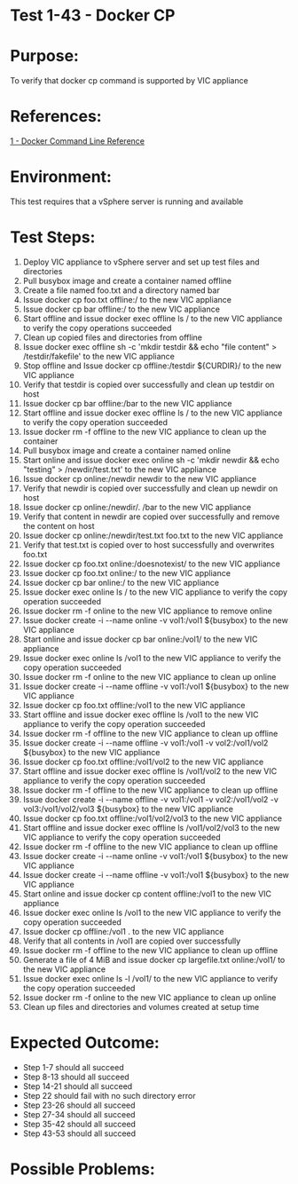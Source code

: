 Test 1-43 - Docker CP
=======

# Purpose:
To verify that docker cp command is supported by VIC appliance

# References:
[1 - Docker Command Line Reference](https://docs.docker.com/engine/reference/commandline/cp/)

# Environment:
This test requires that a vSphere server is running and available

# Test Steps:
1. Deploy VIC appliance to vSphere server and set up test files and directories
2. Pull busybox image and create a container named offline
3. Create a file named foo.txt and a directory named bar
4. Issue docker cp foo.txt offline:/ to the new VIC appliance
5. Issue docker cp bar offline:/ to the new VIC appliance
6. Start offline and issue docker exec offline ls / to the new VIC appliance to verify the copy operations succeeded
7. Clean up copied files and directories from offline
8. Issue docker exec offline sh -c 'mkdir testdir && echo "file content" > /testdir/fakefile' to the new VIC appliance
9. Stop offline and Issue docker cp offline:/testdir ${CURDIR}/ to the new VIC appliance
10. Verify that testdir is copied over successfully and clean up testdir on host
11. Issue docker cp bar offline:/bar to the new VIC appliance
12. Start offline and issue docker exec offline ls / to the new VIC appliance to verify the copy operation succeeded
13. Issue docker rm -f offline to the new VIC appliance to clean up the container
14. Pull busybox image and create a container named online
15. Start online and issue docker exec online sh -c 'mkdir newdir && echo "testing" > /newdir/test.txt' to the new VIC appliance
16. Issue docker cp online:/newdir newdir to the new VIC appliance
17. Verify that newdir is copied over successfully and clean up newdir on host
18. Issue docker cp online:/newdir/. /bar to the new VIC appliance
19. Verify that content in newdir are copied over successfully and remove the content on host
20. Issue docker cp online:/newdir/test.txt foo.txt to the new VIC appliance
21. Verify that test.txt is copied over to host successfully and overwrites foo.txt
22. Issue docker cp foo.txt online:/doesnotexist/ to the new VIC appliance
23. Issue docker cp foo.txt online:/ to the new VIC appliance
24. Issue docker cp bar online:/ to the new VIC appliance
25. Issue docker exec online ls / to the new VIC appliance to verify the copy operation succeeded
26. Issue docker rm -f online to the new VIC appliance to remove online
27. Issue docker create -i --name online -v vol1:/vol1 ${busybox} to the new VIC appliance
28. Start online and issue docker cp bar online:/vol1/ to the new VIC appliance
29. Issue docker exec online ls /vol1 to the new VIC appliance to verify the copy operation succeeded
30. Issue docker rm -f online to the new VIC appliance to clean up online
31. Issue docker create -i --name offline -v vol1:/vol1 ${busybox} to the new VIC appliance
32. Issue docker cp foo.txt offline:/vol1 to the new VIC appliance
33. Start offline and issue docker exec offline ls /vol1 to the new VIC appliance to verify the copy operation succeeded
34. Issue docker rm -f offline to the new VIC appliance to clean up offline
35. Issue docker create -i --name offline -v vol1:/vol1 -v vol2:/vol1/vol2 ${busybox} to the new VIC appliance
36. Issue docker cp foo.txt offline:/vol1/vol2 to the new VIC appliance
37. Start offline and issue docker exec offline ls /vol1/vol2 to the new VIC appliance to verify the copy operation succeeded
38. Issue docker rm -f offline to the new VIC appliance to clean up offline
39. Issue docker create -i --name offline -v vol1:/vol1 -v vol2:/vol1/vol2 -v vol3:/vol1/vol2/vol3 ${busybox} to the new VIC appliance
40. Issue docker cp foo.txt offline:/vol1/vol2/vol3 to the new VIC appliance
41. Start offline and issue docker exec offline ls /vol1/vol2/vol3 to the new VIC appliance to verify the copy operation succeeded
42. Issue docker rm -f offline to the new VIC appliance to clean up offline
43. Issue docker create -i --name online -v vol1:/vol1 ${busybox} to the new VIC appliance
44. Issue docker create -i --name offline -v vol1:/vol1 ${busybox} to the new VIC appliance
45. Start online and issue docker cp content offline:/vol1 to the new VIC appliance
46. Issue docker exec online ls /vol1 to the new VIC appliance to verify the copy operation succeeded
47. Issue docker cp offline:/vol1 . to the new VIC appliance
48. Verify that all contents in /vol1 are copied over successfully
49. Issue docker rm -f offline to the new VIC appliance to clean up offline
50. Generate a file of 4 MiB and issue docker cp largefile.txt online:/vol1/ to the new VIC appliance
51. Issue docker exec online ls -l /vol1/ to the new VIC appliance to verify the copy operation succeeded
52. Issue docker rm -f online to the new VIC appliance to clean up online
53. Clean up files and directories and volumes created at setup time


# Expected Outcome:
* Step 1-7 should all succeed
* Step 8-13 should all succeed
* Step 14-21 should all succeed
* Step 22 should fail with no such directory error
* Step 23-26 should all succeed
* Step 27-34 should all succeed
* Step 35-42 should all succeed
* Step 43-53 should all succeed


# Possible Problems: